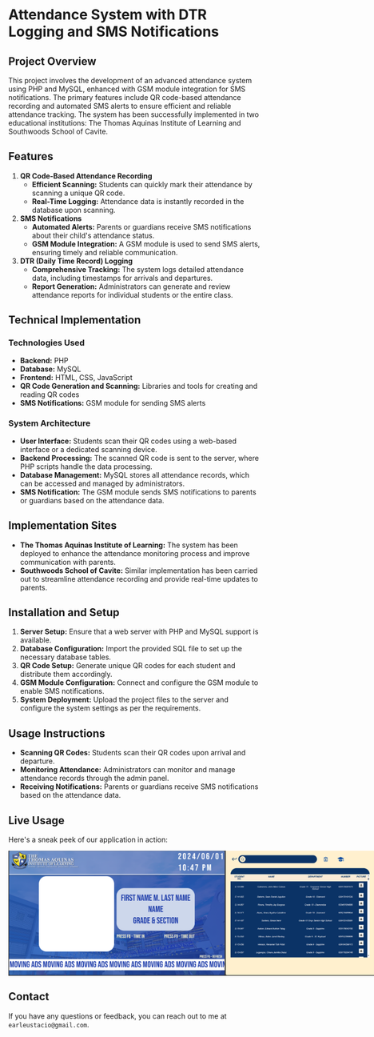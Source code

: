 # Attendance System with DTR Logging and SMS Notifications

## Project Overview
This project involves the development of an advanced attendance system using PHP and MySQL, enhanced with GSM module integration for SMS notifications. The primary features include QR code-based attendance recording and automated SMS alerts to ensure efficient and reliable attendance tracking. The system has been successfully implemented in two educational institutions: The Thomas Aquinas Institute of Learning and Southwoods School of Cavite.

## Features
1. **QR Code-Based Attendance Recording**
   - **Efficient Scanning:** Students can quickly mark their attendance by scanning a unique QR code.
   - **Real-Time Logging:** Attendance data is instantly recorded in the database upon scanning.
2. **SMS Notifications**
   - **Automated Alerts:** Parents or guardians receive SMS notifications about their child's attendance status.
   - **GSM Module Integration:** A GSM module is used to send SMS alerts, ensuring timely and reliable communication.
3. **DTR (Daily Time Record) Logging**
   - **Comprehensive Tracking:** The system logs detailed attendance data, including timestamps for arrivals and departures.
   - **Report Generation:** Administrators can generate and review attendance reports for individual students or the entire class.

## Technical Implementation
### Technologies Used
- **Backend:** PHP
- **Database:** MySQL
- **Frontend:** HTML, CSS, JavaScript
- **QR Code Generation and Scanning:** Libraries and tools for creating and reading QR codes
- **SMS Notifications:** GSM module for sending SMS alerts

### System Architecture
- **User Interface:** Students scan their QR codes using a web-based interface or a dedicated scanning device.
- **Backend Processing:** The scanned QR code is sent to the server, where PHP scripts handle the data processing.
- **Database Management:** MySQL stores all attendance records, which can be accessed and managed by administrators.
- **SMS Notification:** The GSM module sends SMS notifications to parents or guardians based on the attendance data.

## Implementation Sites
- **The Thomas Aquinas Institute of Learning:** The system has been deployed to enhance the attendance monitoring process and improve communication with parents.
- **Southwoods School of Cavite:** Similar implementation has been carried out to streamline attendance recording and provide real-time updates to parents.

## Installation and Setup
1. **Server Setup:** Ensure that a web server with PHP and MySQL support is available.
2. **Database Configuration:** Import the provided SQL file to set up the necessary database tables.
3. **QR Code Setup:** Generate unique QR codes for each student and distribute them accordingly.
4. **GSM Module Configuration:** Connect and configure the GSM module to enable SMS notifications.
5. **System Deployment:** Upload the project files to the server and configure the system settings as per the requirements.

## Usage Instructions
- **Scanning QR Codes:** Students scan their QR codes upon arrival and departure.
- **Monitoring Attendance:** Administrators can monitor and manage attendance records through the admin panel.
- **Receiving Notifications:** Parents or guardians receive SMS notifications based on the attendance data.

## Live Usage
Here's a sneak peek of our application in action:
<div style="display:flex; flex-direction:row">
   <img src="storage/Screenshot%202024-06-01%20224743.png" height="250rm">
<img src="storage/Screenshot%202024-06-01%20225427.png" height="250rm">
<img src="storage/Screenshot%202024-06-01%20225530.png" height="250rm">
</div>

## Contact
If you have any questions or feedback, you can reach out to me at `earleustacio@gmail.com`.
